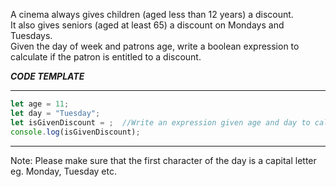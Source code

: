 
A cinema always gives children (aged less than 12 years) a discount.  
It also gives seniors (aged at least 65) a discount on Mondays and Tuesdays.  
Given the day of week and patrons age, write a boolean expression to calculate if the patron is entitled to a discount.

***CODE TEMPLATE***
****************
```js
let age = 11;
let day = "Tuesday";
let isGivenDiscount = ;  //Write an expression given age and day to calculate if patron is given disount.
console.log(isGivenDiscount);
```
*******************
Note: Please make sure that the first character of the day is a capital letter eg. Monday, Tuesday etc.
